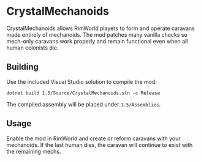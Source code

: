 # CrystalMechanoids

CrystalMechanoids allows RimWorld players to form and operate caravans made entirely of mechanoids. The mod patches many vanilla checks so mech-only caravans work properly and remain functional even when all human colonists die.

## Building

Use the included Visual Studio solution to compile the mod:

```
dotnet build 1.5/Source/CrystalMechanoids.sln -c Release
```

The compiled assembly will be placed under `1.5/Assemblies`.

## Usage

Enable the mod in RimWorld and create or reform caravans with your mechanoids. If the last human dies, the caravan will continue to exist with the remaining mechs.
